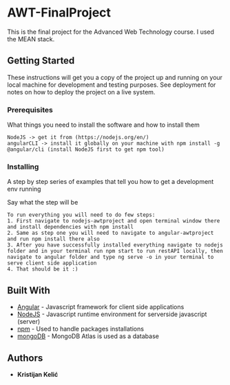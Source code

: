# AWT-FinalProject

This is the final project for the Advanced Web Technology course. I used the MEAN stack.

## Getting Started

These instructions will get you a copy of the project up and running on your local machine for development and testing purposes. See deployment for notes on how to deploy the project on a live system.

### Prerequisites

What things you need to install the software and how to install them

```
NodeJS -> get it from (https://nodejs.org/en/)
angularCLI -> install it globally on your machine with npm install -g @angular/cli (install NodeJS first to get npm tool)
```

### Installing

A step by step series of examples that tell you how to get a development env running

Say what the step will be

```
To run everything you will need to do few steps:
1. First navigate to nodejs-awtproject and open terminal window there and install dependencies with npm install
2. Same as step one you will need to navigate to angular-awtproject and run npm install there also
3. After you have successfully installed everything navigate to nodejs folder and in your terminal run npm start to run restAPI locally, then navigate to angular folder and type ng serve -o in your terminal to serve client side application
4. That should be it :)
```


## Built With

* [Angular](https://angular.io/) - Javascript framework for client side applications
* [NodeJS](https://nodejs.org/en/) - Javascript runtime environment for serverside javascript (server)
* [npm](https://www.npmjs.com/) - Used to handle packages installations
* [mongoDB](https://www.mongodb.com/) - MongoDB Atlas is used as a database




## Authors

* **Kristijan Kelić**
